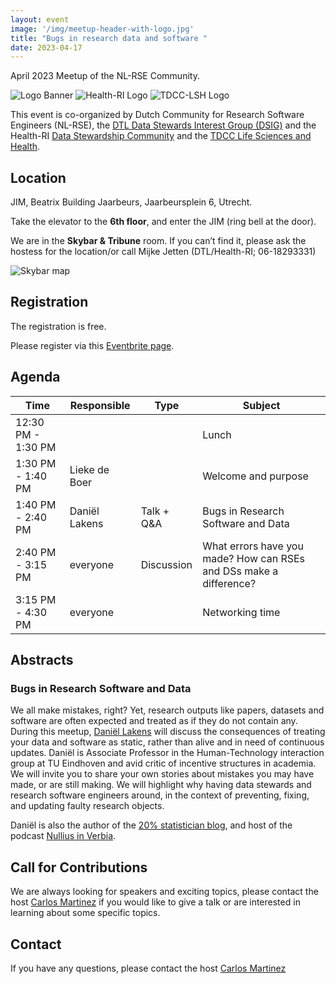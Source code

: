 ```yaml
---
layout: event
image: '/img/meetup-header-with-logo.jpg'
title: "Bugs in research data and software "
date: 2023-04-17
---
```


April 2023 Meetup of the NL-RSE Community.
<!--break-->
![Logo Banner](/img/meetups/logo-banner.jpg)
![Health-RI Logo](/img/meetups/health-ri.png)
![TDCC-LSH Logo](/img/meetups/TDCC-LSH-Logo_RGB-300x253.png)

This event is co-organized by Dutch Community for Research Software Engineers (NL-RSE),  the [DTL Data Stewards Interest Group (DSIG)](https://www.dtls.nl/about/community/interest-groups/data-stewards-interest-group/) and the Health-RI [Data Stewardship Community](https://www.health-ri.nl/about-health-ri/organisation/fair-data/health-ri-data-stewardship-community) and the [TDCC Life Sciences and Health](https://tdcc.nl/lsh/).

## Location
JIM, Beatrix Building Jaarbeurs, Jaarbeursplein 6, Utrecht. 

Take the elevator to the **6th floor**, and enter the JIM (ring bell at the door). 

We are in the **Skybar & Tribune** room. If you can’t find it, please ask the hostess for the location/or call Mijke Jetten (DTL/Health-RI; 06-18293331)

![Skybar map](/img/meetups/skybar.png)

## Registration
The registration is free.

Please register via this [Eventbrite page](https://www.eventbrite.co.uk/e/bugs-in-research-data-and-software-with-daniel-lakens-tickets-585508249937).

## Agenda

| Time | Responsible | Type | Subject |
| --- | ------------ | ---- | ------- |
| 12:30 PM - 1:30 PM | | | Lunch |
| 1:30 PM - 1:40 PM	| Lieke de Boer | | Welcome and purpose |
| 1:40 PM - 2:40 PM	| Daniël Lakens | Talk + Q&A | Bugs in Research Software and Data |
| 2:40 PM - 3:15 PM	| everyone | Discussion | What errors have you made? How can RSEs and DSs make a difference? |
| 3:15 PM - 4:30 PM	| everyone | | Networking time |

## Abstracts

### Bugs in Research Software and Data

We all make mistakes, right? Yet, research outputs like papers, datasets and software are often expected and treated as if they do not contain any. During this meetup, [Daniël Lakens](https://www.tue.nl/en/research/researchers/daniel-lakens/) will discuss the consequences of treating your data and software as static, rather than alive and in need of continuous updates. Daniël is Associate Professor in the Human-Technology interaction group at TU Eindhoven and avid critic of incentive structures in academia. We will invite you to share your own stories about mistakes you may have made, or are still making. We will highlight why having data stewards and research software engineers around, in the context of preventing, fixing, and updating faulty research objects.

Daniël is also the author of the [20% statistician blog](http://daniellakens.blogspot.com/), and host of the podcast [Nullius in Verbia](https://nulliusinverba.podbean.com/).

## Call for Contributions
We are always looking for speakers and exciting topics, please contact the host [Carlos Martinez](mailto:c.martinez@esciencecenter.nl) if you would like to give a talk or are interested in learning about some specific topics.

## Contact
If you have any questions, please contact the host [Carlos Martinez](mailto:c.martinez@esciencecenter.nl)
